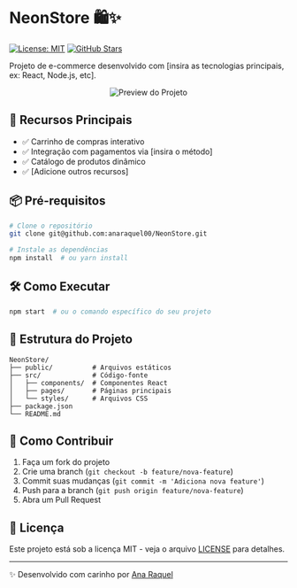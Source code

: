 # NeonStore 🛍️✨

[![License: MIT](https://img.shields.io/badge/License-MIT-yellow.svg)](https://opensource.org/licenses/MIT)
[![GitHub Stars](https://img.shields.io/github/stars/anaraquel00/NeonStore?style=social)](https://github.com/anaraquel00/NeonStore/stargazers)

Projeto de e-commerce desenvolvido com [insira as tecnologias principais, ex: React, Node.js, etc].

<div align="center">
  <img src="https://via.placeholder.com/800x400?text=NeonStore+Screenshot" alt="Preview do Projeto">
</div>

## 🚀 Recursos Principais
- ✅ Carrinho de compras interativo
- ✅ Integração com pagamentos via [insira o método]
- ✅ Catálogo de produtos dinâmico
- ✅ [Adicione outros recursos]

## 📦 Pré-requisitos
```bash
# Clone o repositório
git clone git@github.com:anaraquel00/NeonStore.git

# Instale as dependências
npm install  # ou yarn install
```

## 🛠️ Como Executar
```bash
npm start  # ou o comando específico do seu projeto
```

## 🌈 Estrutura do Projeto
```
NeonStore/
├── public/          # Arquivos estáticos
├── src/             # Código-fonte
│   ├── components/  # Componentes React
│   ├── pages/       # Páginas principais
│   └── styles/      # Arquivos CSS
├── package.json
└── README.md
```

## 🤝 Como Contribuir
1. Faça um fork do projeto
2. Crie uma branch (`git checkout -b feature/nova-feature`)
3. Commit suas mudanças (`git commit -m 'Adiciona nova feature'`)
4. Push para a branch (`git push origin feature/nova-feature`)
5. Abra um Pull Request

## 📄 Licença
Este projeto está sob a licença MIT - veja o arquivo [LICENSE](LICENSE) para detalhes.

---

✨ Desenvolvido com carinho por [Ana Raquel](https://github.com/anaraquel00)